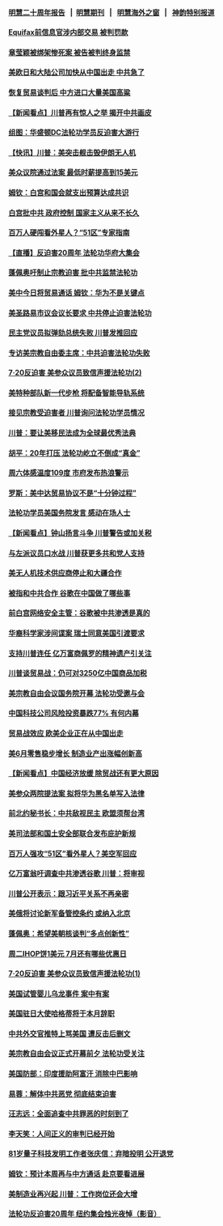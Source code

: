 #### [明慧二十周年报告](https://github.com/gfw-breaker/mh-reports/blob/master/README.md?t=07190204) &nbsp;&nbsp;|&nbsp;&nbsp;[明慧期刊](https://github.com/gfw-breaker/mh-qikan) &nbsp;&nbsp;|&nbsp;&nbsp; [明慧海外之窗](https://github.com/gfw-breaker/mh-news/blob/master/README.md?t=07190204) &nbsp;&nbsp;|&nbsp;&nbsp; [神韵特别报道](https://github.com/gfw-breaker/mh-news/blob/master/shenyun.md?t=07190204) 

#### [Equifax前信息官涉内部交易 被判罚款](../pages/nsc412/n11394044.md?t=07190204) 

#### [章莹颖被绑架惨死案 被告被判终身监禁](../pages/nsc412/n11394066.md?t=07190204) 

#### [美欧日和大陆公司加快从中国出走 中共急了](../pages/nsc412/n11393790.md?t=07190204) 

#### [恢复贸易谈判后 中方进口大量美国高粱](../pages/nsc412/n11393905.md?t=07190204) 

#### [【新闻看点】川普再有惊人之举 揭开中共画皮](../pages/nsc412/n11393493.md?t=07190204) 

#### [组图：华盛顿DC法轮功学员反迫害大游行](../pages/nsc412/n11393926.md?t=07190204) 

#### [【快讯】川普：美突击舰击毁伊朗无人机](../pages/nsc412/n11393964.md?t=07190204) 

#### [美众议院通过法案 最低时薪提高到15美元](../pages/nsc412/n11393728.md?t=07190204) 

#### [姆钦：白宫和国会就支出预算达成共识](../pages/nsc412/n11393650.md?t=07190204) 

#### [白宫批中共 政府控制 国家主义从来不长久](../pages/nsc412/n11393496.md?t=07190204) 

#### [百万人硬闯看外星人？“51区”专家指南](../pages/nsc412/n11393001.md?t=07190204) 

#### [【直播】反迫害20周年 法轮功华府大集会](../pages/nsc412/n11386430.md?t=07190204) 

#### [蓬佩奥吁制止宗教迫害 批中共监禁法轮功](../pages/nsc412/n11393342.md?t=07190204) 

#### [美中今日将贸易通话 姆钦：华为不是关键点](../pages/nsc412/n11393282.md?t=07190204) 

#### [美圣路易市议会议长要求 中共停止迫害法轮功](../pages/nsc412/n11393251.md?t=07190204) 

#### [民主党议员拟弹劾总统失败 川普发推回应](../pages/nsc412/n11392717.md?t=07190204) 

#### [专访美宗教自由委主席：中共迫害法轮功失败](../pages/nsc412/n11391294.md?t=07190204) 

#### [7‧20反迫害 美参众议员致信声援法轮功(2)](../pages/nsc412/n11391822.md?t=07190204) 

#### [美特种部队新一代步枪 将配备智能导轨系统](../pages/nsc412/n11392071.md?t=07190204) 

#### [接见宗教受迫害者 川普询问法轮功学员情况](../pages/nsc412/n11391208.md?t=07190204) 

#### [川普：要让美移民法成为全球最优秀法典](../pages/nsc412/n11391947.md?t=07190204) 

#### [胡平：20年打压 法轮功屹立不倒成“真金”](../pages/nsc412/n11391900.md?t=07190204) 

#### [周六体感温度109度 市府发布热浪警示](../pages/nsc412/n11391893.md?t=07190204) 

#### [罗斯：美中达贸易协议不是“十分钟过程”](../pages/nsc412/n11391165.md?t=07190204) 

#### [法轮功学员美国务院发言 感动在场人士](../pages/nsc412/n11391241.md?t=07190204) 

#### [【新闻看点】钟山扬言斗争 川普警告或加关税](../pages/nsc412/n11390828.md?t=07190204) 

#### [与左派议员口水战 川普获更多共和党人支持](../pages/nsc412/n11390726.md?t=07190204) 

#### [美无人机技术供应商停止和大疆合作](../pages/nsc412/n11390783.md?t=07190204) 

#### [被指和中共合作 谷歌在中国做了哪些事](../pages/nsc412/n11390549.md?t=07190204) 

#### [前白宫网络安全主管：谷歌被中共渗透是真的](../pages/nsc412/n11390388.md?t=07190204) 

#### [华裔科学家涉间谍案 瑞士同意美国引渡要求](../pages/nsc412/n11389956.md?t=07190204) 

#### [支持川普连任 亿万富商佩罗的精神遗产引关注](../pages/nsc412/n11387101.md?t=07190204) 

#### [川普谈贸易战：仍可对3250亿中国商品加税](../pages/nsc412/n11389051.md?t=07190204) 

#### [美宗教自由会议国务院开幕 法轮功受邀与会](../pages/nsc412/n11388662.md?t=07190204) 

#### [中国科技公司风险投资暴跌77% 有何内幕](../pages/nsc412/n11387891.md?t=07190204) 

#### [贸易战效应 欧美企业正在从中国出走](../pages/nsc412/n11389015.md?t=07190204) 

#### [美6月零售稳步增长 制造业产出涨幅创新高](../pages/nsc412/n11388696.md?t=07190204) 

#### [【新闻看点】中国经济放缓 除贸战还有更大原因](../pages/nsc412/n11388640.md?t=07190204) 

#### [美参众两院提法案 拟将华为黑名单写入法律](../pages/nsc412/n11388762.md?t=07190204) 

#### [前北约秘书长：中共敌视民主 欧盟须帮台湾](../pages/nsc412/n11388719.md?t=07190204) 

#### [美司法部和国土安全部联合发布庇护新规](../pages/nsc412/n11388481.md?t=07190204) 

#### [百万人强攻“51区”看外星人？美空军回应](../pages/nsc412/n11388537.md?t=07190204) 

#### [亿万富翁吁调查中共渗透谷歌 川普：将审视](../pages/nsc412/n11388500.md?t=07190204) 

#### [川普公开表示：跟习近平关系不再亲密](../pages/nsc412/n11388494.md?t=07190204) 

#### [美俄将讨论新军备管控条约 或纳入北京](../pages/nsc412/n11388244.md?t=07190204) 

#### [蓬佩奥：希望美朝核谈判“多点创新性”](../pages/nsc412/n11388277.md?t=07190204) 

#### [周二IHOP饼1美元 7月还有哪些优惠日](../pages/nsc412/n11387943.md?t=07190204) 

#### [7‧20反迫害 美参众议员致信声援法轮功(1)](../pages/nsc412/n11387274.md?t=07190204) 

#### [美国试管婴儿乌龙事件 案中有案](../pages/nsc412/n11387248.md?t=07190204) 

#### [美国驻日大使哈格蒂将于本月辞职](../pages/nsc412/n11387816.md?t=07190204) 

#### [中共外交官推特上骂美国 遭反击后删文](../pages/nsc412/n11387659.md?t=07190204) 

#### [美宗教自由会议正式开幕前夕 法轮功受关注](../pages/nsc412/n11387595.md?t=07190204) 

#### [美国防部：印度援助阿富汗 消除中巴影响](../pages/nsc412/n11387373.md?t=07190204) 

#### [易蓉：解体中共恶党 彻底结束迫害](../pages/nsc412/n11387312.md?t=07190204) 

#### [汪志远：全面追查中共罪恶的时刻到了](../pages/nsc412/n11387320.md?t=07190204) 

#### [李天笑：人间正义的审判已经开始](../pages/nsc412/n11387324.md?t=07190204) 

#### [81岁量子科技发明工作者张庆信：弃暗投明 公开退党](../pages/nsc412/n11387328.md?t=07190204) 

#### [姆钦：预计本周再与中方通话 赴京要看进展](../pages/nsc412/n11386717.md?t=07190204) 

#### [美制造业再兴起  川普：工作岗位还会大增](../pages/nsc412/n11386729.md?t=07190204) 

#### [法轮功反迫害20周年 纽约集会烛光夜悼（影音）](../pages/nsc412/n11386940.md?t=07190204) 

